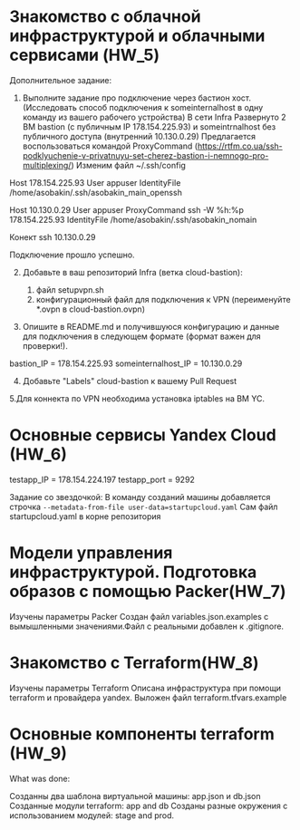# Знакомство с облачной инфраструктурой и облачными сервисами (HW_5)


Дополнительное задание:

1. Выполните задание про подключение через бастион хост.(Исследовать способ подключения к someinternalhost в одну
команду из вашего рабочего устройства)
В сети Infra Развернуто 2 ВМ bastion (c публичным IP 178.154.225.93) и  someintrnalhost без публичного доступа (внутренний 10.130.0.29)
Предлагается воспользоваться командой ProxyCommand (https://rtfm.co.ua/ssh-podklyuchenie-v-privatnuyu-set-cherez-bastion-i-nemnogo-pro-multiplexing/)
Изменим файл ~/.ssh/config

Host 178.154.225.93
    User appuser
    IdentityFile  /home/asobakin/.ssh/asobakin_main_openssh
   


Host 10.130.0.29
    User appuser
    ProxyCommand ssh -W %h:%p  178.154.225.93
    IdentityFile  /home/asobakin/.ssh/asobakin_nomain

Конект ssh 10.130.0.29

Подключение прошло успешно.

2. Добавьте в ваш репозиторий Infra (ветка cloud-bastion):

   1. файл setupvpn.sh
   2. конфигурационный файл для подключения к VPN (переименуйте *.ovpn в cloud-bastion.ovpn)

3. Опишите в README.md и получившуюся конфигурацию и данные для подключения в следующем формате (формат важен для проверки!).

bastion_IP = 178.154.225.93
someinternalhost_IP = 10.130.0.29


4. Добавьте "Labels" cloud-bastion к вашему Pull Request


5.Для коннекта по VPN необходима установка iptables на ВМ YC.

# Основные сервисы Yandex Cloud  (HW_6)
testapp_IP = 178.154.224.197
testapp_port = 9292

Задание со звездочкой:
В команду созданий машины добавляется строчка `--metadata-from-file user-data=startupcloud.yaml`
Сам файл startupcloud.yaml в корне репозитория


# Модели управления инфраструктурой. Подготовка образов с помощью Packer(HW_7)
Изучены параметры Packer
Создан файл variables.json.examples с вымышленными значениями.Файл с реальными добавлен к .gitignore.
 
 # Знакомство с Terraform(HW_8)
Изучены параметры Terraform
Описана инфраструктура при помощи terraform и провайдера yandex. Выложен файл terraform.tfvars.example

# Основные компоненты terraform (HW_9)

What was done:

Созданны два шаблона виртуальной машины: app.json и db.json
Созданные модули terraform: app and db
Созданы разные окружения с использованием модулей: stage and prod.

